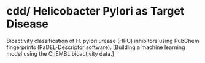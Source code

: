 # cdd/ Helicobacter Pylori as Target Disease
Bioactivity classification of H. pylori urease (HPU) inhibitors using PubChem fingerprints (PaDEL-Descriptor software).
[Building a machine learning model using the ChEMBL bioactivity data.]
